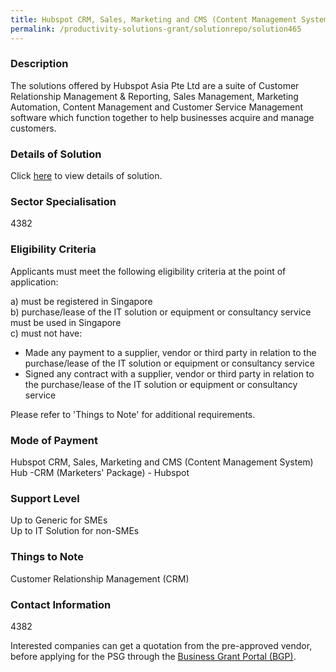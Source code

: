 ```yaml
---
title: Hubspot CRM, Sales, Marketing and CMS (Content Management System) Hub -CRM (Marketers' Package) - Hubspot
permalink: /productivity-solutions-grant/solutionrepo/solution465
---
```


### Description

The solutions offered by Hubspot Asia Pte Ltd are a suite of Customer Relationship Management & Reporting, Sales Management, Marketing Automation, Content Management and Customer Service Management software which function together to help businesses acquire and manage customers.

### Details of Solution

Click <a href='Hubspot Asia Pte. Ltd.' target='_blank' rel='noopener'>here</a> to view details of solution.

### Sector Specialisation

 4382 

### Eligibility Criteria

Applicants must meet the following eligibility criteria at the point of application:

a) must be registered in Singapore <br>
b) purchase/lease of the IT solution or equipment or consultancy service must be used in Singapore <br>
c) must not have:
- Made any payment to a supplier, vendor or third party in relation to the purchase/lease of the IT solution or equipment or consultancy service
- Signed any contract with a supplier, vendor or third party in relation to the purchase/lease of the IT solution or equipment or consultancy service

Please refer to 'Things to Note' for additional requirements.

### Mode of Payment
Hubspot CRM, Sales, Marketing and CMS (Content Management System) Hub -CRM (Marketers' Package) - Hubspot

### Support Level
Up to Generic for SMEs <br>
Up to IT Solution for non-SMEs

### Things to Note
Customer Relationship Management (CRM)

### Contact Information
4382

Interested companies can get a quotation from the pre-approved vendor, before applying for the PSG through the <a target='_blank' rel='noopener' href='https://www.businessgrants.gov.sg/'>Business Grant Portal (BGP)</a>.
